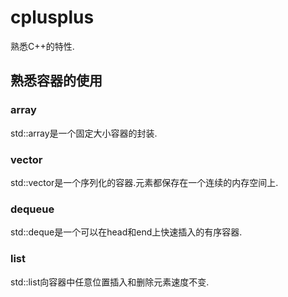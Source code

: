 # cplusplus

熟悉C++的特性.

## 熟悉容器的使用

### array

std::array是一个固定大小容器的封装.

### vector

std::vector是一个序列化的容器.元素都保存在一个连续的内存空间上.

### dequeue

std::deque是一个可以在head和end上快速插入的有序容器.

### list

std::list向容器中任意位置插入和删除元素速度不变.